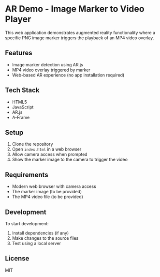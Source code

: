 # AR Demo - Image Marker to Video Player

This web application demonstrates augmented reality functionality where a specific PNG image marker triggers the playback of an MP4 video overlay.

## Features
- Image marker detection using AR.js
- MP4 video overlay triggered by marker
- Web-based AR experience (no app installation required)

## Tech Stack
- HTML5
- JavaScript
- AR.js
- A-Frame

## Setup
1. Clone the repository
2. Open `index.html` in a web browser
3. Allow camera access when prompted
4. Show the marker image to the camera to trigger the video

## Requirements
- Modern web browser with camera access
- The marker image (to be provided)
- The MP4 video file (to be provided)

## Development
To start development:
1. Install dependencies (if any)
2. Make changes to the source files
3. Test using a local server

## License
MIT 